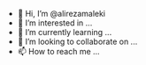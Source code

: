 - 👋 Hi, I’m @alirezamaleki
- 👀 I’m interested in ...
- 🌱 I’m currently learning ...
- 💞️ I’m looking to collaborate on ...
- 📫 How to reach me ...

<!---
alirezamale/alirezamale is a ✨ special ✨ repository because its `README.md` (this file) appears on your GitHub profile.
You can click the Preview link to take a look at your changes.
--->
